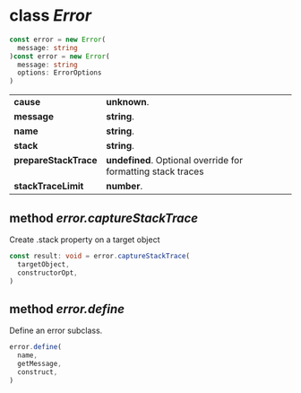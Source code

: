 <!-- @hackbg/docs: begin -->

# class *Error*
```typescript
const error = new Error(
  message: string
)const error = new Error(
  message: string
  options: ErrorOptions
)
```

<table><tbody>
<tr><td valign="top">
<strong>cause</strong></td>
<td><strong>unknown</strong>. </td></tr>
<tr><td valign="top">
<strong>message</strong></td>
<td><strong>string</strong>. </td></tr>
<tr><td valign="top">
<strong>name</strong></td>
<td><strong>string</strong>. </td></tr>
<tr><td valign="top">
<strong>stack</strong></td>
<td><strong>string</strong>. </td></tr>
<tr><td valign="top">
<strong>prepareStackTrace</strong></td>
<td><strong>undefined</strong>. Optional override for formatting stack traces</td></tr>
<tr><td valign="top">
<strong>stackTraceLimit</strong></td>
<td><strong>number</strong>. </td></tr></tbody></table>

## method *error.captureStackTrace*
Create .stack property on a target object
```typescript
const result: void = error.captureStackTrace(
  targetObject,
  constructorOpt,
)
```

## method *error.define*
Define an error subclass.
```typescript
error.define(
  name,
  getMessage,
  construct,
)
```
<!-- @hackbg/docs: end -->
